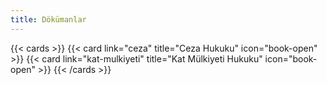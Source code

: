 ```yaml
---
title: Dökümanlar
---
```


{{< cards >}}
{{< card link="ceza" title="Ceza Hukuku" icon="book-open" >}}
{{< card link="kat-mulkiyeti" title="Kat Mülkiyeti Hukuku" icon="book-open" >}}
{{< /cards >}}
